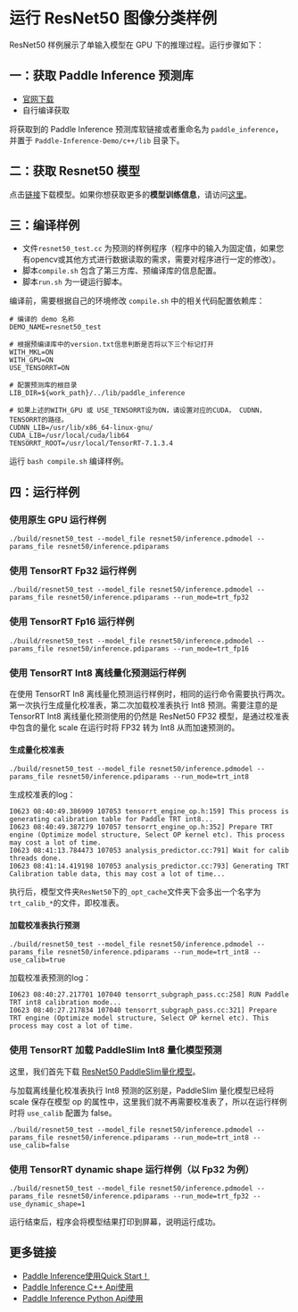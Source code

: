 # 运行 ResNet50 图像分类样例

ResNet50 样例展示了单输入模型在 GPU 下的推理过程。运行步骤如下：

## 一：获取 Paddle Inference 预测库

- [官网下载](https://www.paddlepaddle.org.cn/documentation/docs/zh/advanced_guide/inference_deployment/inference/build_and_install_lib_cn.html)
- 自行编译获取

将获取到的 Paddle Inference 预测库软链接或者重命名为 `paddle_inference`，并置于 `Paddle-Inference-Demo/c++/lib` 目录下。

## 二：获取 Resnet50 模型

点击[链接](https://paddle-inference-dist.bj.bcebos.com/Paddle-Inference-Demo/resnet50.tgz)下载模型。如果你想获取更多的**模型训练信息**，请访问[这里](https://github.com/PaddlePaddle/PaddleClas)。

## 三：编译样例
 
- 文件`resnet50_test.cc` 为预测的样例程序（程序中的输入为固定值，如果您有opencv或其他方式进行数据读取的需求，需要对程序进行一定的修改）。    
- 脚本`compile.sh` 包含了第三方库、预编译库的信息配置。
- 脚本`run.sh` 为一键运行脚本。

编译前，需要根据自己的环境修改 `compile.sh` 中的相关代码配置依赖库：
```shell
# 编译的 demo 名称
DEMO_NAME=resnet50_test

# 根据预编译库中的version.txt信息判断是否将以下三个标记打开
WITH_MKL=ON
WITH_GPU=ON
USE_TENSORRT=ON

# 配置预测库的根目录
LIB_DIR=${work_path}/../lib/paddle_inference

# 如果上述的WITH_GPU 或 USE_TENSORRT设为ON，请设置对应的CUDA， CUDNN， TENSORRT的路径。
CUDNN_LIB=/usr/lib/x86_64-linux-gnu/
CUDA_LIB=/usr/local/cuda/lib64
TENSORRT_ROOT=/usr/local/TensorRT-7.1.3.4
```

运行 `bash compile.sh` 编译样例。

## 四：运行样例

### 使用原生 GPU 运行样例

```shell
./build/resnet50_test --model_file resnet50/inference.pdmodel --params_file resnet50/inference.pdiparams
```

### 使用 TensorRT Fp32 运行样例

```shell
./build/resnet50_test --model_file resnet50/inference.pdmodel --params_file resnet50/inference.pdiparams --run_mode=trt_fp32
```

### 使用 TensorRT Fp16 运行样例

```shell
./build/resnet50_test --model_file resnet50/inference.pdmodel --params_file resnet50/inference.pdiparams --run_mode=trt_fp16
```

### 使用 TensorRT Int8 离线量化预测运行样例

在使用 TensorRT In8 离线量化预测运行样例时，相同的运行命令需要执行两次。第一次执行生成量化校准表，第二次加载校准表执行 Int8 预测。需要注意的是 TensorRT Int8 离线量化预测使用的仍然是 ResNet50 FP32 模型，是通过校准表中包含的量化 scale 在运行时将 FP32 转为 Int8 从而加速预测的。

#### 生成量化校准表

```shell
./build/resnet50_test --model_file resnet50/inference.pdmodel --params_file resnet50/inference.pdiparams --run_mode=trt_int8
```

生成校准表的log：
```
I0623 08:40:49.386909 107053 tensorrt_engine_op.h:159] This process is generating calibration table for Paddle TRT int8...
I0623 08:40:49.387279 107057 tensorrt_engine_op.h:352] Prepare TRT engine (Optimize model structure, Select OP kernel etc). This process may cost a lot of time.
I0623 08:41:13.784473 107053 analysis_predictor.cc:791] Wait for calib threads done.
I0623 08:41:14.419198 107053 analysis_predictor.cc:793] Generating TRT Calibration table data, this may cost a lot of time...
```

执行后，模型文件夹`ResNet50`下的`_opt_cache`文件夹下会多出一个名字为`trt_calib_*`的文件，即校准表。

#### 加载校准表执行预测

```shell
./build/resnet50_test --model_file resnet50/inference.pdmodel --params_file resnet50/inference.pdiparams --run_mode=trt_int8 --use_calib=true
```

加载校准表预测的log：
```
I0623 08:40:27.217701 107040 tensorrt_subgraph_pass.cc:258] RUN Paddle TRT int8 calibration mode...
I0623 08:40:27.217834 107040 tensorrt_subgraph_pass.cc:321] Prepare TRT engine (Optimize model structure, Select OP kernel etc). This process may cost a lot of time.
```

### 使用 TensorRT 加载 PaddleSlim Int8 量化模型预测
这里，我们首先下载 [ResNet50 PaddleSlim量化模型](https://paddle-inference-dist.bj.bcebos.com/inference_demo/python/resnet50/ResNet50_quant.tar.gz)。

与加载离线量化校准表执行 Int8 预测的区别是，PaddleSlim 量化模型已经将 scale 保存在模型 op 的属性中，这里我们就不再需要校准表了，所以在运行样例时将 `use_calib` 配置为 false。

```shell
./build/resnet50_test --model_file resnet50/inference.pdmodel --params_file resnet50/inference.pdiparams --run_mode=trt_int8 --use_calib=false
```

### 使用 TensorRT dynamic shape 运行样例（以 Fp32 为例）
```shell
./build/resnet50_test --model_file resnet50/inference.pdmodel --params_file resnet50/inference.pdiparams --run_mode=trt_fp32 --use_dynamic_shape=1
```

运行结束后，程序会将模型结果打印到屏幕，说明运行成功。

## 更多链接
- [Paddle Inference使用Quick Start！](https://paddle-inference.readthedocs.io/en/latest/introduction/quick_start.html)
- [Paddle Inference C++ Api使用](https://paddle-inference.readthedocs.io/en/latest/api_reference/cxx_api_index.html)
- [Paddle Inference Python Api使用](https://paddle-inference.readthedocs.io/en/latest/api_reference/python_api_index.html)